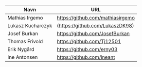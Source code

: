 | Navn | URL |
|---|---|
| Mathias Irgemo | https://github.com/mathiasirgemo |
| Lukasz Kucharczyk | (https://github.com/LukaszDK98) |
| Josef Burkan | https://github.com/JosefBurkan |
| Thomas Frivold | https://github.com/Tj12501 |
| Erik Nygård | https://github.com/erny03
| Ine Antonsen | https://github.com/ineant |
 
 

